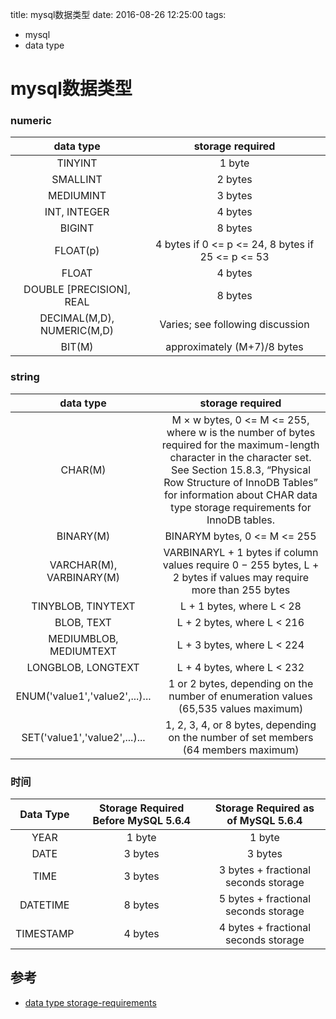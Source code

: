 title: mysql数据类型
date: 2016-08-26 12:25:00
tags:
- mysql
- data type

# mysql数据类型

### numeric

|data type| storage required|
|:--:|:--:|
|TINYINT	|1 byte|
|SMALLINT	|2 bytes
|MEDIUMINT	|3 bytes
|INT, INTEGER|	4 bytes
|BIGINT	|8 bytes
|FLOAT(p)|	4 bytes if 0 <= p <= 24, 8 bytes if 25 <= p <= 53
|FLOAT	|4 bytes
|DOUBLE [PRECISION], REAL|	8 bytes
|DECIMAL(M,D), NUMERIC(M,D)	|Varies; see following discussion
|BIT(M)	|approximately (M+7)/8 bytes


### string

|data type| storage required|
|:--:|:--:|
|CHAR(M)|M × w bytes, 0 <= M <= 255, where w is the number of bytes required for the maximum-length character in the character set. See Section 15.8.3, “Physical Row Structure of InnoDB Tables” for information about CHAR data type storage requirements for InnoDB tables.
|BINARY(M)|BINARYM bytes, 0 <= M <= 255
|VARCHAR(M), VARBINARY(M)|VARBINARYL + 1 bytes if column values require 0 − 255 bytes, L + 2 bytes if values may require more than 255 bytes
|TINYBLOB, TINYTEXT|L + 1 bytes, where L < 28
|BLOB, TEXT|L + 2 bytes, where L < 216
|MEDIUMBLOB, MEDIUMTEXT|L + 3 bytes, where L < 224
|LONGBLOB, LONGTEXT|L + 4 bytes, where L < 232
|ENUM('value1','value2',...)...|1 or 2 bytes, depending on the number of enumeration values (65,535 values maximum)
|SET('value1','value2',...)...|1, 2, 3, 4, or 8 bytes, depending on the number of set members (64 members maximum)

### 时间

|Data Type	|Storage Required Before MySQL 5.6.4	|Storage Required as of MySQL 5.6.4
|:--:|:--:|:--:|
|YEAR|1 byte|1 byte
|DATE|3 bytes|3 bytes
|TIME|3 bytes|3 bytes + fractional seconds storage
|DATETIME|8 bytes|5 bytes + fractional seconds storage
|TIMESTAMP|4 bytes|4 bytes + fractional seconds storage



## 参考

* [data type storage-requirements](http://dev.mysql.com/doc/refman/5.7/en/storage-requirements.html)